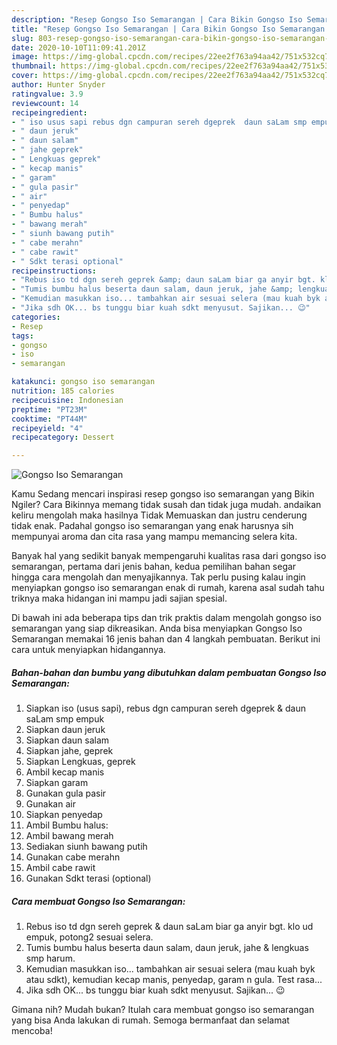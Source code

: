 ```yaml
---
description: "Resep Gongso Iso Semarangan | Cara Bikin Gongso Iso Semarangan Yang Lezat"
title: "Resep Gongso Iso Semarangan | Cara Bikin Gongso Iso Semarangan Yang Lezat"
slug: 803-resep-gongso-iso-semarangan-cara-bikin-gongso-iso-semarangan-yang-lezat
date: 2020-10-10T11:09:41.201Z
image: https://img-global.cpcdn.com/recipes/22ee2f763a94aa42/751x532cq70/gongso-iso-semarangan-foto-resep-utama.jpg
thumbnail: https://img-global.cpcdn.com/recipes/22ee2f763a94aa42/751x532cq70/gongso-iso-semarangan-foto-resep-utama.jpg
cover: https://img-global.cpcdn.com/recipes/22ee2f763a94aa42/751x532cq70/gongso-iso-semarangan-foto-resep-utama.jpg
author: Hunter Snyder
ratingvalue: 3.9
reviewcount: 14
recipeingredient:
- " iso usus sapi rebus dgn campuran sereh dgeprek  daun saLam smp empuk"
- " daun jeruk"
- " daun salam"
- " jahe geprek"
- " Lengkuas geprek"
- " kecap manis"
- " garam"
- " gula pasir"
- " air"
- " penyedap"
- " Bumbu halus"
- " bawang merah"
- " siunh bawang putih"
- " cabe merahn"
- " cabe rawit"
- " Sdkt terasi optional"
recipeinstructions:
- "Rebus iso td dgn sereh geprek &amp; daun saLam biar ga anyir bgt. klo ud empuk, potong2 sesuai selera."
- "Tumis bumbu halus beserta daun salam, daun jeruk, jahe &amp; lengkuas smp harum."
- "Kemudian masukkan iso... tambahkan air sesuai selera (mau kuah byk atau sdkt), kemudian kecap manis, penyedap, garam n gula. Test rasa..."
- "Jika sdh OK... bs tunggu biar kuah sdkt menyusut. Sajikan... 😉"
categories:
- Resep
tags:
- gongso
- iso
- semarangan

katakunci: gongso iso semarangan 
nutrition: 185 calories
recipecuisine: Indonesian
preptime: "PT23M"
cooktime: "PT44M"
recipeyield: "4"
recipecategory: Dessert

---
```



![Gongso Iso Semarangan](https://img-global.cpcdn.com/recipes/22ee2f763a94aa42/751x532cq70/gongso-iso-semarangan-foto-resep-utama.jpg)

Kamu Sedang mencari inspirasi resep gongso iso semarangan yang Bikin Ngiler? Cara Bikinnya memang tidak susah dan tidak juga mudah. andaikan keliru mengolah maka hasilnya Tidak Memuaskan dan justru cenderung tidak enak. Padahal gongso iso semarangan yang enak harusnya sih mempunyai aroma dan cita rasa yang mampu memancing selera kita.



Banyak hal yang sedikit banyak mempengaruhi kualitas rasa dari gongso iso semarangan, pertama dari jenis bahan, kedua pemilihan bahan segar hingga cara mengolah dan menyajikannya. Tak perlu pusing kalau ingin menyiapkan gongso iso semarangan enak di rumah, karena asal sudah tahu triknya maka hidangan ini mampu jadi sajian spesial.


Di bawah ini ada beberapa tips dan trik praktis dalam mengolah gongso iso semarangan yang siap dikreasikan. Anda bisa menyiapkan Gongso Iso Semarangan memakai 16 jenis bahan dan 4 langkah pembuatan. Berikut ini cara untuk menyiapkan hidangannya.

<!--inarticleads1-->

##### Bahan-bahan dan bumbu yang dibutuhkan dalam pembuatan Gongso Iso Semarangan:

1. Siapkan  iso (usus sapi), rebus dgn campuran sereh dgeprek &amp; daun saLam smp empuk
1. Siapkan  daun jeruk
1. Siapkan  daun salam
1. Siapkan  jahe, geprek
1. Siapkan  Lengkuas, geprek
1. Ambil  kecap manis
1. Siapkan  garam
1. Gunakan  gula pasir
1. Gunakan  air
1. Siapkan  penyedap
1. Ambil  Bumbu halus:
1. Ambil  bawang merah
1. Sediakan  siunh bawang putih
1. Gunakan  cabe merahn
1. Ambil  cabe rawit
1. Gunakan  Sdkt terasi (optional)




<!--inarticleads2-->

##### Cara membuat Gongso Iso Semarangan:

1. Rebus iso td dgn sereh geprek &amp; daun saLam biar ga anyir bgt. klo ud empuk, potong2 sesuai selera.
1. Tumis bumbu halus beserta daun salam, daun jeruk, jahe &amp; lengkuas smp harum.
1. Kemudian masukkan iso... tambahkan air sesuai selera (mau kuah byk atau sdkt), kemudian kecap manis, penyedap, garam n gula. Test rasa...
1. Jika sdh OK... bs tunggu biar kuah sdkt menyusut. Sajikan... 😉




Gimana nih? Mudah bukan? Itulah cara membuat gongso iso semarangan yang bisa Anda lakukan di rumah. Semoga bermanfaat dan selamat mencoba!

